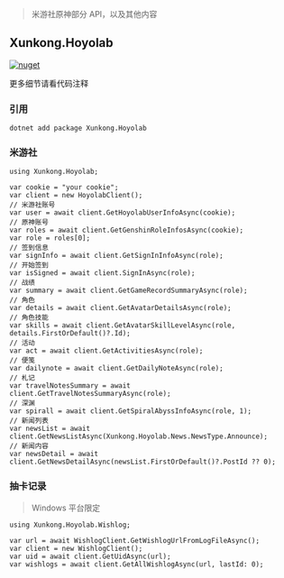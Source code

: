 > 米游社原神部分 API，以及其他内容

## Xunkong.Hoyolab

[![nuget](https://img.shields.io/nuget/v/Xunkong.Hoyolab.svg?style=flat-square)](https://www.nuget.org/packages/Xunkong.Hoyolab/)

更多细节请看代码注释

### 引用

```
dotnet add package Xunkong.Hoyolab
```

### 米游社

``` CSharp
using Xunkong.Hoyolab;

var cookie = "your cookie";
var client = new HoyolabClient();
// 米游社账号
var user = await client.GetHoyolabUserInfoAsync(cookie);
// 原神账号
var roles = await client.GetGenshinRoleInfosAsync(cookie);
var role = roles[0];
// 签到信息
var signInfo = await client.GetSignInInfoAsync(role);
// 开始签到
var isSigned = await client.SignInAsync(role);
// 战绩
var summary = await client.GetGameRecordSummaryAsync(role);
// 角色
var details = await client.GetAvatarDetailsAsync(role);
// 角色技能
var skills = await client.GetAvatarSkillLevelAsync(role, details.FirstOrDefault()?.Id);
// 活动
var act = await client.GetActivitiesAsync(role);
// 便笺
var dailynote = await client.GetDailyNoteAsync(role);
// 札记
var travelNotesSummary = await client.GetTravelNotesSummaryAsync(role);
// 深渊
var spirall = await client.GetSpiralAbyssInfoAsync(role, 1);
// 新闻列表
var newsList = await client.GetNewsListAsync(Xunkong.Hoyolab.News.NewsType.Announce);
// 新闻内容
var newsDetail = await client.GetNewsDetailAsync(newsList.FirstOrDefault()?.PostId ?? 0);

```

### 抽卡记录

> Windows 平台限定

``` CSharp
using Xunkong.Hoyolab.Wishlog;

var url = await WishlogClient.GetWishlogUrlFromLogFileAsync();
var client = new WishlogClient();
var uid = await client.GetUidAsync(url);
var wishlogs = await client.GetAllWishlogAsync(url, lastId: 0);
```
